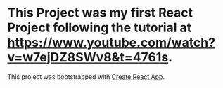 # This Project was my first React Project following the tutorial at https://www.youtube.com/watch?v=w7ejDZ8SWv8&t=4761s.


This project was bootstrapped with [Create React App](https://github.com/facebook/create-react-app).
